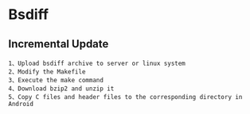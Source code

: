 # Bsdiff
##  Incremental Update

    1、Upload bsdiff archive to server or linux system
    2、Modify the Makefile
    3、Execute the make command
    4、Download bzip2 and unzip it
    5、Copy C files and header files to the corresponding directory in Android
